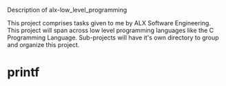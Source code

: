 Description of alx-low_level_programming

This project comprises tasks given to me by ALX Software Engineering. This project will span across low level programming languages like the C Programming Language. Sub-projects will have it's own directory to group and organize this project.
# printf
